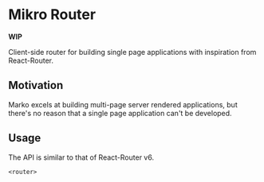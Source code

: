 # Mikro Router

**WIP**

Client-side router for building single page applications with inspiration from React-Router.

## Motivation

Marko excels at building multi-page server rendered applications, but there's no reason that a single page application can't be developed.

## Usage

The API is similar to that of React-Router v6. 

```marko
<router>
```

